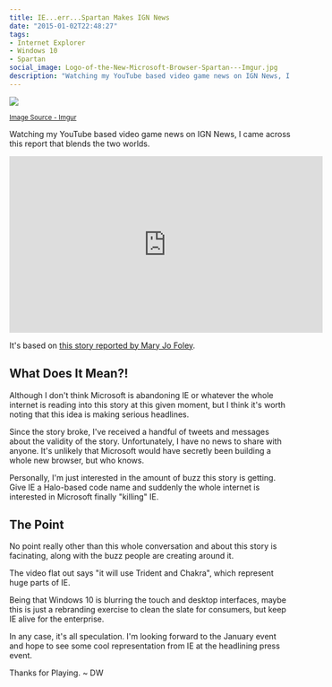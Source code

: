 ```yaml
---
title: IE...err...Spartan Makes IGN News
date: "2015-01-02T22:48:27"
tags:
- Internet Explorer
- Windows 10
- Spartan
social_image: Logo-of-the-New-Microsoft-Browser-Spartan---Imgur.jpg
description: "Watching my YouTube based video game news on IGN News, I came across this report that blends the two worlds."
---
```


[1]: Logo-of-the-New-Microsoft-Browser-Spartan---Imgur.jpg

![][1]

<small>[Image Source - Imgur](http://i.imgur.com/Bsgqvsp.jpg?1)</small>

Watching my YouTube based video game news on IGN News, I came across this report that blends the two worlds.

<iframe width="560" height="315" src="https://www.youtube.com/embed/8ZnMI2ABw-I" title="YouTube video player" frameborder="0" allow="accelerometer; autoplay; clipboard-write; encrypted-media; gyroscope; picture-in-picture" allowfullscreen></iframe>

It's based on [this story reported by Mary Jo Foley](http://www.zdnet.com/article/microsoft-is-building-a-new-browser-as-part-of-its-windows-10-push/).

## What Does It Mean?!
Although I don't think Microsoft is abandoning IE or whatever the whole internet is reading into this story at this given moment, but I think it's worth noting that this idea is making serious headlines.

Since the story broke, I've received a handful of tweets and messages about the validity of the story. Unfortunately, I have no news to share with anyone. It's unlikely that Microsoft would have secretly been building a whole new browser, but who knows.

Personally, I'm just interested in the amount of buzz this story is getting. Give IE a Halo-based code name and suddenly the whole internet is interested in Microsoft finally "killing" IE.

## The Point
No point really other than this whole conversation and about this story is facinating, along with the buzz people are creating around it.

The video flat out says "it will use Trident and Chakra", which represent huge parts of IE.

Being that Windows 10 is blurring the touch and desktop interfaces, maybe this is just a rebranding exercise to clean the slate for consumers, but keep IE alive for the enterprise.

In any case, it's all speculation. I'm looking forward to the January event and hope to see some cool representation from IE at the headlining press event.

Thanks for Playing. ~ DW



